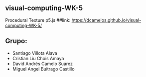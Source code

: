 ## visual-computing-WK-5
Procedural Texture p5.js
##link:
https://dcamelos.github.io/visual-computing-WK-5/

## Grupo:

* Santiago Villota Alava
* Cristian Liu Chois Amaya
* David Andrés Camelo Suárez
* Miguel Angel Buitrago Castillo

